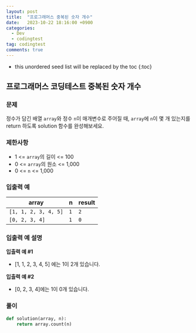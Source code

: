 ```yaml
---
layout: post
title:  "프로그래머스 중복된 숫자 개수"
date:   2023-10-22 18:16:00 +0900
categories:
  - Dev
  - codingtest
tag: codingtest
comments: true
---
```


* this unordered seed list will be replaced by the toc
{:toc}

## 프로그래머스 코딩테스트 중복된 숫자 개수

### 문제

정수가 담긴 배열 `array`와 정수 `n`이 매개변수로 주어질 때, `array`에 `n`이 몇 개 있는지를 return 하도록 solution 함수를 완성해보세요.

### 제한사항

- 1 <= `array`의 길이 <= 100
- 0 <= `array`의 원소 <= 1,000
- 0 <= `n` <= 1,000

### 입출력 예

| array | n | result |
| --- | --- | --- |
| `[1, 1, 2, 3, 4, 5]` | `1` | `2` |
| `[0, 2, 3, 4]` | `1` | `0` |

### 입출력 예 설명

**입출력 예 #1**

- [1, 1, 2, 3, 4, 5] 에는 1이 2개 있습니다.

**입출력 예 #2**

- [0, 2, 3, 4]에는 1이 0개 있습니다.

### 풀이

```py
def solution(array, n):
    return array.count(n)
```